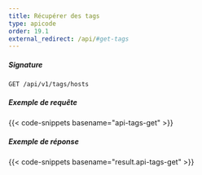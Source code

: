 ```yaml
---
title: Récupérer des tags
type: apicode
order: 19.1
external_redirect: /api/#get-tags
---
```


##### Signature
`GET /api/v1/tags/hosts`
##### Exemple de requête
{{< code-snippets basename="api-tags-get" >}}
##### Exemple de réponse
{{< code-snippets basename="result.api-tags-get" >}}